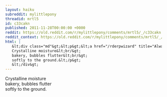 ```yaml
---
layout: haiku
subreddit: mylittlepony
threadid: mrtl5
id: c33cakn
published: 2011-11-28T00:00:00 +0000
reddit: https://old.reddit.com/r/mylittlepony/comments/mrtl5/_/c33cakn
reddit_context: https://old.reddit.com/r/mylittlepony/comments/mrtl5/_/c33cakn?context=3
html: |
   &lt;div class="md"&gt;&lt;p&gt;&lt;a href="/rderpwizard" title="Always Relevant / Advisement: Don&amp;#39;t Eat The Rocks! / Paper Bag Princess"&gt;&lt;/a&gt;
   Crystalline moisture&lt;br/&gt;
   bakery, bubbles flutter&lt;br/&gt;
   softly to the ground.&lt;/p&gt;
   &lt;/div&gt;
---
```


[](/rderpwizard "Always Relevant / Advisement: Don't Eat The Rocks! / Paper Bag Princess")
Crystalline moisture  
bakery, bubbles flutter  
softly to the ground.